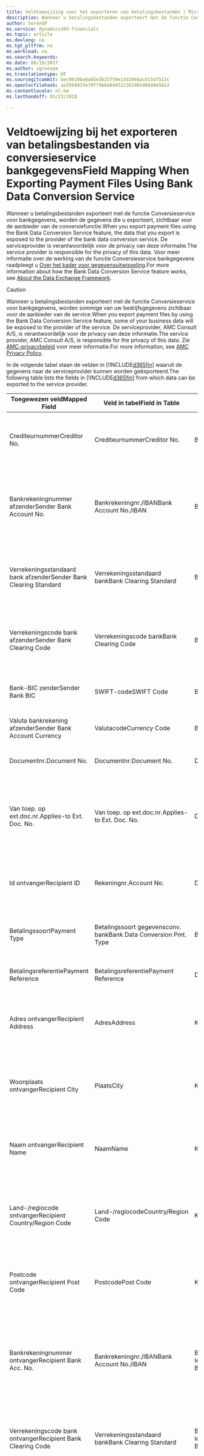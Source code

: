 ```yaml
---
title: Veldtoewijzing voor het exporteren van betalingsbestanden | Microsoft Docs
description: Wanneer u betalingsbestanden exporteert met de functie Conversieservice voor bankgegevens, worden de gegevens die u exporteert, zichtbaar voor de aanbieder van de conversiefunctie.
author: SorenGP
ms.service: dynamics365-financials
ms.topic: article
ms.devlang: na
ms.tgt_pltfrm: na
ms.workload: na
ms.search.keywords: 
ms.date: 08/18/2017
ms.author: sgroespe
ms.translationtype: HT
ms.sourcegitcommit: bec0619be0a65e3625759e13d2866ac615d7513c
ms.openlocfilehash: aa3569037e79f79b0a644511361901d0844e58a3
ms.contentlocale: nl-be
ms.lasthandoff: 03/22/2018

---
```

# <a name="field-mapping-when-exporting-payment-files-using-bank-data-conversion-service"></a><span data-ttu-id="c5d75-103">Veldtoewijzing bij het exporteren van betalingsbestanden via conversieservice bankgegevens</span><span class="sxs-lookup"><span data-stu-id="c5d75-103">Field Mapping When Exporting Payment Files Using Bank Data Conversion Service</span></span>
<span data-ttu-id="c5d75-104">Wanneer u betalingsbestanden exporteert met de functie Conversieservice voor bankgegevens, worden de gegevens die u exporteert, zichtbaar voor de aanbieder van de conversiefunctie.</span><span class="sxs-lookup"><span data-stu-id="c5d75-104">When you export payment files using the Bank Data Conversion Service feature, the data that you export is exposed to the provider of the bank data conversion service.</span></span> <span data-ttu-id="c5d75-105">De serviceprovider is verantwoordelijk voor de privacy van deze informatie.</span><span class="sxs-lookup"><span data-stu-id="c5d75-105">The service provider is responsible for the privacy of this data.</span></span> <span data-ttu-id="c5d75-106">Voor meer informatie over de werking van de functie Conversieservice bankgegevens raadpleegt u [Over het kader voor gegevensuitwisseling](across-about-the-data-exchange-framework.md).</span><span class="sxs-lookup"><span data-stu-id="c5d75-106">For more information about how the Bank Data Conversion Service feature works, see [About the Data Exchange Framework](across-about-the-data-exchange-framework.md).</span></span>  

> [!CAUTION]  
>  <span data-ttu-id="c5d75-107">Wanneer u betalingsbestanden exporteert met de functie Conversieservice voor bankgegevens, worden sommige van uw bedrijfsgegevens zichtbaar voor de aanbieder van de service.</span><span class="sxs-lookup"><span data-stu-id="c5d75-107">When you export payment files by using the Bank Data Conversion Service feature, some of your business data will be exposed to the provider of the service.</span></span> <span data-ttu-id="c5d75-108">De serviceprovider, AMC Consult A/S, is verantwoordelijk voor de privacy van deze informatie.</span><span class="sxs-lookup"><span data-stu-id="c5d75-108">The service provider, AMC Consult A/S, is responsible for the privacy of this data.</span></span> <span data-ttu-id="c5d75-109">Zie [AMC-privacybeleid](http://go.microsoft.com/fwlink/?LinkId=510158) voor meer informatie.</span><span class="sxs-lookup"><span data-stu-id="c5d75-109">For more information, see [AMC Privacy Policy](http://go.microsoft.com/fwlink/?LinkId=510158).</span></span>  

<span data-ttu-id="c5d75-110">In de volgende tabel staan de velden in [!INCLUDE[d365fin](includes/d365fin_md.md)] waaruit de gegevens naar de serviceprovider kunnen worden geëxporteerd.</span><span class="sxs-lookup"><span data-stu-id="c5d75-110">The following table lists the fields in [!INCLUDE[d365fin](includes/d365fin_md.md)] from which data can be exported to the service provider.</span></span>  

|<span data-ttu-id="c5d75-111">Toegewezen veld</span><span class="sxs-lookup"><span data-stu-id="c5d75-111">Mapped Field</span></span>|<span data-ttu-id="c5d75-112">Veld in tabel</span><span class="sxs-lookup"><span data-stu-id="c5d75-112">Field in Table</span></span>|<span data-ttu-id="c5d75-113">Tafel</span><span class="sxs-lookup"><span data-stu-id="c5d75-113">Table</span></span>|<span data-ttu-id="c5d75-114">Omschrijving</span><span class="sxs-lookup"><span data-stu-id="c5d75-114">Description</span></span>|  
|------------------|--------------------|-----------|---------------------------------------|  
|<span data-ttu-id="c5d75-115">Crediteurnummer</span><span class="sxs-lookup"><span data-stu-id="c5d75-115">Creditor No.</span></span>|<span data-ttu-id="c5d75-116">Crediteurnummer</span><span class="sxs-lookup"><span data-stu-id="c5d75-116">Creditor No.</span></span>|<span data-ttu-id="c5d75-117">Bankrekening</span><span class="sxs-lookup"><span data-stu-id="c5d75-117">Bank Account</span></span>|<span data-ttu-id="c5d75-118">De identificatie die door uw bank aan uw bedrijf is toegewezen om betalingen te innen</span><span class="sxs-lookup"><span data-stu-id="c5d75-118">The identifier assigned to your company by your bank to collect payments</span></span>|  
|<span data-ttu-id="c5d75-119">Bankrekeningnummer afzender</span><span class="sxs-lookup"><span data-stu-id="c5d75-119">Sender Bank Account No.</span></span>|<span data-ttu-id="c5d75-120">Bankrekeningnr./IBAN</span><span class="sxs-lookup"><span data-stu-id="c5d75-120">Bank Account No./IBAN</span></span>|<span data-ttu-id="c5d75-121">Bankrekening</span><span class="sxs-lookup"><span data-stu-id="c5d75-121">Bank Account</span></span>|<span data-ttu-id="c5d75-122">Het bankrekeningnummer van uw bedrijf (IBAN of ander) dat is opgegeven op de bankrekeningkaart</span><span class="sxs-lookup"><span data-stu-id="c5d75-122">Your company's bank account number (IBAN or other) that is specified on the bank account card</span></span>|  
|<span data-ttu-id="c5d75-123">Verrekeningsstandaard bank afzender</span><span class="sxs-lookup"><span data-stu-id="c5d75-123">Sender Bank Clearing Standard</span></span>|<span data-ttu-id="c5d75-124">Verrekeningsstandaard bank</span><span class="sxs-lookup"><span data-stu-id="c5d75-124">Bank Clearing Standard</span></span>|<span data-ttu-id="c5d75-125">Bankrekening</span><span class="sxs-lookup"><span data-stu-id="c5d75-125">Bank Account</span></span>|<span data-ttu-id="c5d75-126">Het nationale banknamenregister dat voor de bankrekening van de afzender wordt gebruikt</span><span class="sxs-lookup"><span data-stu-id="c5d75-126">The national bank names register used for the sender bank account</span></span>|  
|<span data-ttu-id="c5d75-127">Verrekeningscode bank afzender</span><span class="sxs-lookup"><span data-stu-id="c5d75-127">Sender Bank Clearing Code</span></span>|<span data-ttu-id="c5d75-128">Verrekeningscode bank</span><span class="sxs-lookup"><span data-stu-id="c5d75-128">Bank Clearing Code</span></span>|<span data-ttu-id="c5d75-129">Bankrekening</span><span class="sxs-lookup"><span data-stu-id="c5d75-129">Bank Account</span></span>|<span data-ttu-id="c5d75-130">De identificatie van de bankrekening van de afzender met betrekking tot het gebruikte banknamenregister</span><span class="sxs-lookup"><span data-stu-id="c5d75-130">The identifier of the sender's bank in relation to the bank names register used</span></span>|  
|<span data-ttu-id="c5d75-131">Bank-BIC zender</span><span class="sxs-lookup"><span data-stu-id="c5d75-131">Sender Bank BIC</span></span>|<span data-ttu-id="c5d75-132">SWIFT-code</span><span class="sxs-lookup"><span data-stu-id="c5d75-132">SWIFT Code</span></span>|<span data-ttu-id="c5d75-133">Bankrekening</span><span class="sxs-lookup"><span data-stu-id="c5d75-133">Bank Account</span></span>|<span data-ttu-id="c5d75-134">De SWIFT-identificatie van de bankrekening van de afzender</span><span class="sxs-lookup"><span data-stu-id="c5d75-134">The SWIFT identifier of the sender bank account</span></span>|  
|<span data-ttu-id="c5d75-135">Valuta bankrekening afzender</span><span class="sxs-lookup"><span data-stu-id="c5d75-135">Sender Bank Account Currency</span></span>|<span data-ttu-id="c5d75-136">Valutacode</span><span class="sxs-lookup"><span data-stu-id="c5d75-136">Currency Code</span></span>|<span data-ttu-id="c5d75-137">Bankrekening</span><span class="sxs-lookup"><span data-stu-id="c5d75-137">Bank Account</span></span>|<span data-ttu-id="c5d75-138">Valutacode van de bankrekening afzender</span><span class="sxs-lookup"><span data-stu-id="c5d75-138">The sender bank account Currency Code</span></span>|  
|<span data-ttu-id="c5d75-139">Documentnr.</span><span class="sxs-lookup"><span data-stu-id="c5d75-139">Document No.</span></span>|<span data-ttu-id="c5d75-140">Documentnr.</span><span class="sxs-lookup"><span data-stu-id="c5d75-140">Document No.</span></span>|<span data-ttu-id="c5d75-141">Dagboekregel</span><span class="sxs-lookup"><span data-stu-id="c5d75-141">General Journal Line</span></span>|<span data-ttu-id="c5d75-142">Het documentnummer van de betalingsregel</span><span class="sxs-lookup"><span data-stu-id="c5d75-142">The document number of the payment line</span></span>|  
|<span data-ttu-id="c5d75-143">Van toep. op ext.doc.nr.</span><span class="sxs-lookup"><span data-stu-id="c5d75-143">Applies-to Ext. Doc. No.</span></span>|<span data-ttu-id="c5d75-144">Van toep. op ext.doc.nr.</span><span class="sxs-lookup"><span data-stu-id="c5d75-144">Applies-to Ext. Doc. No.</span></span>|<span data-ttu-id="c5d75-145">Dagboekregel</span><span class="sxs-lookup"><span data-stu-id="c5d75-145">General Journal Line</span></span>|<span data-ttu-id="c5d75-146">Het externe documentnummer van de factuur of creditnota waarmee de betalingsregel wordt vereffend</span><span class="sxs-lookup"><span data-stu-id="c5d75-146">The external document number of the invoice or credit memo that the payment line is applied to</span></span>|  
|<span data-ttu-id="c5d75-147">Id ontvanger</span><span class="sxs-lookup"><span data-stu-id="c5d75-147">Recipient ID</span></span>|<span data-ttu-id="c5d75-148">Rekeningnr.</span><span class="sxs-lookup"><span data-stu-id="c5d75-148">Account No.</span></span>|<span data-ttu-id="c5d75-149">Dagboekregel</span><span class="sxs-lookup"><span data-stu-id="c5d75-149">General Journal Line</span></span>|<span data-ttu-id="c5d75-150">Het klant- of leveranciersnummer dat wordt opgegeven op de betalingsregel</span><span class="sxs-lookup"><span data-stu-id="c5d75-150">The customer or vendor number that is specified on the payment line</span></span>|  
|<span data-ttu-id="c5d75-151">Betalingssoort</span><span class="sxs-lookup"><span data-stu-id="c5d75-151">Payment Type</span></span>|<span data-ttu-id="c5d75-152">Betalingssoort gegevensconv. bank</span><span class="sxs-lookup"><span data-stu-id="c5d75-152">Bank Data Conversion Pmt. Type</span></span>|<span data-ttu-id="c5d75-153">Betalingswijze</span><span class="sxs-lookup"><span data-stu-id="c5d75-153">Payment Method</span></span>|<span data-ttu-id="c5d75-154">Het soort bankoverboeking, bijvoorbeeld binnenlands of internationaal</span><span class="sxs-lookup"><span data-stu-id="c5d75-154">The type of bank transfer, such as domestic or international</span></span>|  
|<span data-ttu-id="c5d75-155">Betalingsreferentie</span><span class="sxs-lookup"><span data-stu-id="c5d75-155">Payment Reference</span></span>|<span data-ttu-id="c5d75-156">Betalingsreferentie</span><span class="sxs-lookup"><span data-stu-id="c5d75-156">Payment Reference</span></span>|<span data-ttu-id="c5d75-157">Dagboekregel</span><span class="sxs-lookup"><span data-stu-id="c5d75-157">General Journal Line</span></span>|<span data-ttu-id="c5d75-158">De betalingsverwijzing van de betalingsregel</span><span class="sxs-lookup"><span data-stu-id="c5d75-158">The payment reference of the payment line</span></span>|  
|<span data-ttu-id="c5d75-159">Adres ontvanger</span><span class="sxs-lookup"><span data-stu-id="c5d75-159">Recipient Address</span></span>|<span data-ttu-id="c5d75-160">Adres</span><span class="sxs-lookup"><span data-stu-id="c5d75-160">Address</span></span>|<span data-ttu-id="c5d75-161">Klant/Leverancier</span><span class="sxs-lookup"><span data-stu-id="c5d75-161">Customer/Vendor</span></span>|<span data-ttu-id="c5d75-162">Het adres van de ontvanger die wordt opgegeven op de klanten- of leverancierskaart</span><span class="sxs-lookup"><span data-stu-id="c5d75-162">The recipient address that is specified on the customer or vendor card</span></span>|  
|<span data-ttu-id="c5d75-163">Woonplaats ontvanger</span><span class="sxs-lookup"><span data-stu-id="c5d75-163">Recipient City</span></span>|<span data-ttu-id="c5d75-164">Plaats</span><span class="sxs-lookup"><span data-stu-id="c5d75-164">City</span></span>|<span data-ttu-id="c5d75-165">Klant/Leverancier</span><span class="sxs-lookup"><span data-stu-id="c5d75-165">Customer/Vendor</span></span>|<span data-ttu-id="c5d75-166">De woonplaats van de ontvanger die wordt opgegeven op de klanten- of leverancierskaart</span><span class="sxs-lookup"><span data-stu-id="c5d75-166">The recipient city that is specified on the customer or vendor card</span></span>|  
|<span data-ttu-id="c5d75-167">Naam ontvanger</span><span class="sxs-lookup"><span data-stu-id="c5d75-167">Recipient Name</span></span>|<span data-ttu-id="c5d75-168">Naam</span><span class="sxs-lookup"><span data-stu-id="c5d75-168">Name</span></span>|<span data-ttu-id="c5d75-169">Klant/Leverancier</span><span class="sxs-lookup"><span data-stu-id="c5d75-169">Customer/Vendor</span></span>|<span data-ttu-id="c5d75-170">De naam van de ontvanger die wordt opgegeven op de klanten- of leverancierskaart</span><span class="sxs-lookup"><span data-stu-id="c5d75-170">The recipient name that is specified on the customer or vendor card</span></span>|  
|<span data-ttu-id="c5d75-171">Land-/regiocode ontvanger</span><span class="sxs-lookup"><span data-stu-id="c5d75-171">Recipient Country/Region Code</span></span>|<span data-ttu-id="c5d75-172">Land-/regiocode</span><span class="sxs-lookup"><span data-stu-id="c5d75-172">Country/Region Code</span></span>|<span data-ttu-id="c5d75-173">Klant/Leverancier</span><span class="sxs-lookup"><span data-stu-id="c5d75-173">Customer/Vendor</span></span>|<span data-ttu-id="c5d75-174">De land-/regiocode van de ontvanger die wordt opgegeven op de klanten- of leverancierskaart</span><span class="sxs-lookup"><span data-stu-id="c5d75-174">The recipient country/region code that is specified on the customer or vendor card</span></span>|  
|<span data-ttu-id="c5d75-175">Postcode ontvanger</span><span class="sxs-lookup"><span data-stu-id="c5d75-175">Recipient Post Code</span></span>|<span data-ttu-id="c5d75-176">Postcode</span><span class="sxs-lookup"><span data-stu-id="c5d75-176">Post Code</span></span>|<span data-ttu-id="c5d75-177">Klant/Leverancier</span><span class="sxs-lookup"><span data-stu-id="c5d75-177">Customer/Vendor</span></span>|<span data-ttu-id="c5d75-178">De postcode van de ontvanger die wordt opgegeven op de klanten- of leverancierskaart</span><span class="sxs-lookup"><span data-stu-id="c5d75-178">The recipient post code that is specified on the customer or vendor card</span></span>|  
|<span data-ttu-id="c5d75-179">Bankrekeningnummer ontvanger</span><span class="sxs-lookup"><span data-stu-id="c5d75-179">Recipient Bank Acc. No.</span></span>|<span data-ttu-id="c5d75-180">Bankrekeningnr./IBAN</span><span class="sxs-lookup"><span data-stu-id="c5d75-180">Bank Account No./IBAN</span></span>|<span data-ttu-id="c5d75-181">Bankrekening klant/Bankrekening leverancier</span><span class="sxs-lookup"><span data-stu-id="c5d75-181">Customer Bank Account/Vendor Bank Account</span></span>|<span data-ttu-id="c5d75-182">Het nummer van de bankrekening (IBAN of ander) van de ontvanger dat is opgegeven op de bankrekeningkaart van de klant of leverancier</span><span class="sxs-lookup"><span data-stu-id="c5d75-182">The recipient bank account number (IBAN or other) that is specified on the customer or vendor bank account card</span></span>|  
|<span data-ttu-id="c5d75-183">Verrekeningscode bank ontvanger</span><span class="sxs-lookup"><span data-stu-id="c5d75-183">Recipient Bank Clearing Code</span></span>|<span data-ttu-id="c5d75-184">Verrekeningsstandaard bank</span><span class="sxs-lookup"><span data-stu-id="c5d75-184">Bank Clearing Standard</span></span>|<span data-ttu-id="c5d75-185">Bankrekening klant/Bankrekening leverancier</span><span class="sxs-lookup"><span data-stu-id="c5d75-185">Customer Bank Account/Vendor Bank Account</span></span>|<span data-ttu-id="c5d75-186">Het nationale banknamenregister dat voor de bankrekening van de ontvanger wordt gebruikt</span><span class="sxs-lookup"><span data-stu-id="c5d75-186">The national bank names register used for the recipient bank account</span></span>|  
|<span data-ttu-id="c5d75-187">Verrekeningsstand. bank ontvanger</span><span class="sxs-lookup"><span data-stu-id="c5d75-187">Recipient Bank Clearing Std.</span></span>|<span data-ttu-id="c5d75-188">Verrekeningscode bank</span><span class="sxs-lookup"><span data-stu-id="c5d75-188">Bank Clearing Code</span></span>|<span data-ttu-id="c5d75-189">Bankrekening klant/Bankrekening leverancier</span><span class="sxs-lookup"><span data-stu-id="c5d75-189">Customer Bank Account/Vendor Bank Account</span></span>|<span data-ttu-id="c5d75-190">De identificatie van de bankrekening van de ontvanger met betrekking tot het banknamenregister dat wordt gebruikt</span><span class="sxs-lookup"><span data-stu-id="c5d75-190">The identifier of the recipient bank account in relation to the bank names register that is used</span></span>|  
|<span data-ttu-id="c5d75-191">E-mailadres ontvanger</span><span class="sxs-lookup"><span data-stu-id="c5d75-191">Recipient Email Address</span></span>|<span data-ttu-id="c5d75-192">E-mail</span><span class="sxs-lookup"><span data-stu-id="c5d75-192">E-Mail</span></span>|<span data-ttu-id="c5d75-193">Klant/Leverancier</span><span class="sxs-lookup"><span data-stu-id="c5d75-193">Customer/Vendor</span></span>|<span data-ttu-id="c5d75-194">Het e-mailadres van de ontvanger</span><span class="sxs-lookup"><span data-stu-id="c5d75-194">The email address of the recipient</span></span>|  
|<span data-ttu-id="c5d75-195">Bericht aan ontvanger 1</span><span class="sxs-lookup"><span data-stu-id="c5d75-195">Message To Recipient 1</span></span>|<span data-ttu-id="c5d75-196">Bericht aan ontvanger</span><span class="sxs-lookup"><span data-stu-id="c5d75-196">Message to Recipient</span></span>|<span data-ttu-id="c5d75-197">Dagboekregel</span><span class="sxs-lookup"><span data-stu-id="c5d75-197">General Journal Line</span></span>|<span data-ttu-id="c5d75-198">Het bericht aan de ontvanger die is opgegeven op de betalingsregel</span><span class="sxs-lookup"><span data-stu-id="c5d75-198">The message to recipient that is specified on the payment line</span></span>|  
|<span data-ttu-id="c5d75-199">Bedrag</span><span class="sxs-lookup"><span data-stu-id="c5d75-199">Amount</span></span>|<span data-ttu-id="c5d75-200">Bedrag</span><span class="sxs-lookup"><span data-stu-id="c5d75-200">Amount</span></span>|<span data-ttu-id="c5d75-201">Dagboekregel</span><span class="sxs-lookup"><span data-stu-id="c5d75-201">General Journal Line</span></span>|<span data-ttu-id="c5d75-202">Het bedrag op de betalingsregel</span><span class="sxs-lookup"><span data-stu-id="c5d75-202">The amount on the payment line</span></span>|  
|<span data-ttu-id="c5d75-203">Valutacode</span><span class="sxs-lookup"><span data-stu-id="c5d75-203">Currency Code</span></span>|<span data-ttu-id="c5d75-204">Valutacode</span><span class="sxs-lookup"><span data-stu-id="c5d75-204">Currency Code</span></span>|<span data-ttu-id="c5d75-205">Dagboekregel</span><span class="sxs-lookup"><span data-stu-id="c5d75-205">General Journal Line</span></span>|<span data-ttu-id="c5d75-206">De valutacode op de betalingsregel</span><span class="sxs-lookup"><span data-stu-id="c5d75-206">The currency code on the payment line</span></span>|  
|<span data-ttu-id="c5d75-207">Overdrachtsdatum</span><span class="sxs-lookup"><span data-stu-id="c5d75-207">Transfer Date</span></span>|<span data-ttu-id="c5d75-208">Boekingsdatum</span><span class="sxs-lookup"><span data-stu-id="c5d75-208">Posting Date</span></span>|<span data-ttu-id="c5d75-209">Dagboekregel</span><span class="sxs-lookup"><span data-stu-id="c5d75-209">General Journal Line</span></span>|<span data-ttu-id="c5d75-210">De boekingsdatum van de betalingsregel</span><span class="sxs-lookup"><span data-stu-id="c5d75-210">The posting date of the payment line</span></span>|  
|<span data-ttu-id="c5d75-211">Factuurbedrag</span><span class="sxs-lookup"><span data-stu-id="c5d75-211">Invoice Amount</span></span>|<span data-ttu-id="c5d75-212">Oorspronkelijk bedrag</span><span class="sxs-lookup"><span data-stu-id="c5d75-212">Original Amount</span></span>|<span data-ttu-id="c5d75-213">Klantenpost/Leverancierspost</span><span class="sxs-lookup"><span data-stu-id="c5d75-213">Customer/Vendor Ledger Entry</span></span>|<span data-ttu-id="c5d75-214">Het bedrag op de post waarmee de betaling wordt vereffend</span><span class="sxs-lookup"><span data-stu-id="c5d75-214">The amount on the entry that the payment is applied to</span></span>|  
|<span data-ttu-id="c5d75-215">Factuurdatum</span><span class="sxs-lookup"><span data-stu-id="c5d75-215">Invoice Date</span></span>|<span data-ttu-id="c5d75-216">Documentdatum</span><span class="sxs-lookup"><span data-stu-id="c5d75-216">Document Date</span></span>|<span data-ttu-id="c5d75-217">Klantenpost/Leverancierspost</span><span class="sxs-lookup"><span data-stu-id="c5d75-217">Customer/Vendor Ledger Entry</span></span>|<span data-ttu-id="c5d75-218">De factuurdatum op de post waarmee de betaling wordt vereffend</span><span class="sxs-lookup"><span data-stu-id="c5d75-218">The invoice date on the entry that the payment is applied to</span></span>|  
|<span data-ttu-id="c5d75-219">Adres bank ontvanger</span><span class="sxs-lookup"><span data-stu-id="c5d75-219">Recipient Bank Address</span></span>|<span data-ttu-id="c5d75-220">Adres</span><span class="sxs-lookup"><span data-stu-id="c5d75-220">Address</span></span>|<span data-ttu-id="c5d75-221">Bankrekening klant/Bankrekening leverancier</span><span class="sxs-lookup"><span data-stu-id="c5d75-221">Customer Bank Account/Vendor Bank Account</span></span>|<span data-ttu-id="c5d75-222">Het adres van de bankrekening van de ontvanger dat is opgegeven op de bankrekeningkaart van de klant of leverancier</span><span class="sxs-lookup"><span data-stu-id="c5d75-222">The recipient bank account address that is specified on the customer or vendor bank account card</span></span>|  
|<span data-ttu-id="c5d75-223">Het adres van de bankrekening van de ontvanger dat is opgegeven op de bankrekeningkaart van de klant of leverancier</span><span class="sxs-lookup"><span data-stu-id="c5d75-223">The recipient bank account address that is specified on the customer or vendor bank account card</span></span>|<span data-ttu-id="c5d75-224">Plaats</span><span class="sxs-lookup"><span data-stu-id="c5d75-224">City</span></span>|<span data-ttu-id="c5d75-225">Bankrekening klant/Bankrekening leverancier</span><span class="sxs-lookup"><span data-stu-id="c5d75-225">Customer Bank Account/Vendor Bank Account</span></span>|<span data-ttu-id="c5d75-226">De plaats van de bankrekening van de ontvanger die is opgegeven op de bankrekeningkaart van de klant of leverancier</span><span class="sxs-lookup"><span data-stu-id="c5d75-226">The recipient bank account city that is specified on the customer or vendor bank account card</span></span>|  
|<span data-ttu-id="c5d75-227">Banknaam ontvanger</span><span class="sxs-lookup"><span data-stu-id="c5d75-227">Recipient Bank Name</span></span>|<span data-ttu-id="c5d75-228">Naam</span><span class="sxs-lookup"><span data-stu-id="c5d75-228">Name</span></span>|<span data-ttu-id="c5d75-229">Bankrekening klant/Bankrekening leverancier</span><span class="sxs-lookup"><span data-stu-id="c5d75-229">Customer Bank Account/Vendor Bank Account</span></span>|<span data-ttu-id="c5d75-230">De naam van de bankrekening van de ontvanger die is opgegeven op de bankrekeningkaart van de klant of leverancier</span><span class="sxs-lookup"><span data-stu-id="c5d75-230">The recipient bank account name that is specified on the customer or vendor bank account card</span></span>|  
|<span data-ttu-id="c5d75-231">Land/regio bank ontvanger</span><span class="sxs-lookup"><span data-stu-id="c5d75-231">Recipient Bank Country/Region</span></span>|<span data-ttu-id="c5d75-232">Land-/regiocode</span><span class="sxs-lookup"><span data-stu-id="c5d75-232">Country/Region Code</span></span>|<span data-ttu-id="c5d75-233">Bankrekening klant/Bankrekening leverancier</span><span class="sxs-lookup"><span data-stu-id="c5d75-233">Customer Bank Account/Vendor Bank Account</span></span>|<span data-ttu-id="c5d75-234">Het land/de regio van bankrekening van de ontvanger dat/die is opgegeven op de bankrekeningkaart van de klant of leverancier</span><span class="sxs-lookup"><span data-stu-id="c5d75-234">The recipient bank account country/region that is specified on the customer or vendor bank account card</span></span>|  
|<span data-ttu-id="c5d75-235">Postcode bank ontvanger</span><span class="sxs-lookup"><span data-stu-id="c5d75-235">Recipient Bank Post Code</span></span>|<span data-ttu-id="c5d75-236">Postcode</span><span class="sxs-lookup"><span data-stu-id="c5d75-236">Post Code</span></span>|<span data-ttu-id="c5d75-237">Bankrekening klant/Bankrekening leverancier</span><span class="sxs-lookup"><span data-stu-id="c5d75-237">Customer Bank Account/Vendor Bank Account</span></span>|<span data-ttu-id="c5d75-238">De postcode van de bankrekening van de ontvanger die is opgegeven op de bankrekeningkaart van de klant of leverancier</span><span class="sxs-lookup"><span data-stu-id="c5d75-238">The recipient bank account post code that is specified on the customer or vendor bank account card</span></span>|  
|<span data-ttu-id="c5d75-239">Adres bank afzender</span><span class="sxs-lookup"><span data-stu-id="c5d75-239">Sender Bank Address</span></span>|<span data-ttu-id="c5d75-240">Adres</span><span class="sxs-lookup"><span data-stu-id="c5d75-240">Address</span></span>|<span data-ttu-id="c5d75-241">Bankrekening</span><span class="sxs-lookup"><span data-stu-id="c5d75-241">Bank Account</span></span>|<span data-ttu-id="c5d75-242">Het adres van de bankrekening van de afzender dat is opgegeven op de bankrekeningkaart</span><span class="sxs-lookup"><span data-stu-id="c5d75-242">The sender bank account address that is specified on the bank account card</span></span>|  
|<span data-ttu-id="c5d75-243">Plaats bank afzender</span><span class="sxs-lookup"><span data-stu-id="c5d75-243">Sender Bank City</span></span>|<span data-ttu-id="c5d75-244">Plaats</span><span class="sxs-lookup"><span data-stu-id="c5d75-244">City</span></span>|<span data-ttu-id="c5d75-245">Bankrekening</span><span class="sxs-lookup"><span data-stu-id="c5d75-245">Bank Account</span></span>|<span data-ttu-id="c5d75-246">De plaats van de bankrekening van de afzender die is opgegeven op de bankrekeningkaart</span><span class="sxs-lookup"><span data-stu-id="c5d75-246">The sender bank account city that is specified on the bank account card</span></span>|  
|<span data-ttu-id="c5d75-247">Banknaam afzender</span><span class="sxs-lookup"><span data-stu-id="c5d75-247">Sender Bank Name</span></span>|<span data-ttu-id="c5d75-248">Naam</span><span class="sxs-lookup"><span data-stu-id="c5d75-248">Name</span></span>|<span data-ttu-id="c5d75-249">Bankrekening</span><span class="sxs-lookup"><span data-stu-id="c5d75-249">Bank Account</span></span>|<span data-ttu-id="c5d75-250">De naam van de bankrekening van de afzender die is opgegeven op de bankrekeningkaart</span><span class="sxs-lookup"><span data-stu-id="c5d75-250">The sender bank account name that is specified on the bank account card</span></span>|  
|<span data-ttu-id="c5d75-251">Land/regiocode bank afzender</span><span class="sxs-lookup"><span data-stu-id="c5d75-251">Sender Bank Country/Region</span></span>|<span data-ttu-id="c5d75-252">Land-/regiocode</span><span class="sxs-lookup"><span data-stu-id="c5d75-252">Country/Region Code</span></span>|<span data-ttu-id="c5d75-253">Bankrekening</span><span class="sxs-lookup"><span data-stu-id="c5d75-253">Bank Account</span></span>|<span data-ttu-id="c5d75-254">Het land/de regio van de bankrekening van de afzender dat/die is opgegeven op de bankrekeningkaart</span><span class="sxs-lookup"><span data-stu-id="c5d75-254">The sender bank account country/region that is specified on the bank account card</span></span>|  
|<span data-ttu-id="c5d75-255">Postcode bank afzender</span><span class="sxs-lookup"><span data-stu-id="c5d75-255">Sender Bank Post Code</span></span>|<span data-ttu-id="c5d75-256">Postcode</span><span class="sxs-lookup"><span data-stu-id="c5d75-256">Post Code</span></span>|<span data-ttu-id="c5d75-257">Bankrekening</span><span class="sxs-lookup"><span data-stu-id="c5d75-257">Bank Account</span></span>|<span data-ttu-id="c5d75-258">De postcode van de bankrekening van de afzender die is opgegeven op de bankrekeningkaart</span><span class="sxs-lookup"><span data-stu-id="c5d75-258">The sender bank account post code that is specified on the bank account card</span></span>|  
|<span data-ttu-id="c5d75-259">Algemeen dagboeksjabloon</span><span class="sxs-lookup"><span data-stu-id="c5d75-259">General Journal Template</span></span>|<span data-ttu-id="c5d75-260">Dagboeksjabloon</span><span class="sxs-lookup"><span data-stu-id="c5d75-260">Journal Template Name</span></span>|<span data-ttu-id="c5d75-261">Dagboekregel</span><span class="sxs-lookup"><span data-stu-id="c5d75-261">General Journal Line</span></span>|<span data-ttu-id="c5d75-262">De dagboeksjabloon die wordt gebruikt voor de betalingsregel</span><span class="sxs-lookup"><span data-stu-id="c5d75-262">The general journal template that is used for the payment line</span></span>|  
|<span data-ttu-id="c5d75-263">Batchnaam financieel dagboek</span><span class="sxs-lookup"><span data-stu-id="c5d75-263">General Journal Batch Name</span></span>|<span data-ttu-id="c5d75-264">Dagboekbatch</span><span class="sxs-lookup"><span data-stu-id="c5d75-264">Journal Batch Name</span></span>|<span data-ttu-id="c5d75-265">Dagboekregel</span><span class="sxs-lookup"><span data-stu-id="c5d75-265">General Journal Line</span></span>|<span data-ttu-id="c5d75-266">De dagboekbatchnaam die wordt gebruikt voor de betalingsregel</span><span class="sxs-lookup"><span data-stu-id="c5d75-266">The general journal batch name that is used for the payment line</span></span>|  
|<span data-ttu-id="c5d75-267">Banknaam afzender - Gegevensconv.</span><span class="sxs-lookup"><span data-stu-id="c5d75-267">Sender Bank Name - Data Conv.</span></span>|<span data-ttu-id="c5d75-268">Banknaam - Gegevensconversie</span><span class="sxs-lookup"><span data-stu-id="c5d75-268">Bank Name – Data Conv.</span></span>|<span data-ttu-id="c5d75-269">Bankrekening</span><span class="sxs-lookup"><span data-stu-id="c5d75-269">Bank Account</span></span>|<span data-ttu-id="c5d75-270">De naam van de bankrekening van de afzender die wordt aangevraagd door de conversieservice voor bankgegevens en wordt opgegeven op de bankrekeningkaart</span><span class="sxs-lookup"><span data-stu-id="c5d75-270">The sender bank account name that is requested by the bank data conversion service and specified on the bank account card</span></span>|  

## <a name="see-also"></a><span data-ttu-id="c5d75-271">Zie ook</span><span class="sxs-lookup"><span data-stu-id="c5d75-271">See Also</span></span>  
[<span data-ttu-id="c5d75-272">Gegevensuitwisseling instellen</span><span class="sxs-lookup"><span data-stu-id="c5d75-272">Setting Up Data Exchange</span></span>](across-set-up-data-exchange.md)  
<span data-ttu-id="c5d75-273">[Gegevens elektronisch uitwisselen](across-data-exchange.md)
[Conversieservice voor bankgegevens instellen](bank-how-setup-bank-data-conversion-service.md) </span><span class="sxs-lookup"><span data-stu-id="c5d75-273">[Exchanging Data Electronically](across-data-exchange.md)
[Set Up the Bank Data Conversion Service](bank-how-setup-bank-data-conversion-service.md) </span></span>  
[<span data-ttu-id="c5d75-274">Betalingen verrichten met de conversieservice van bankgegevens of SEPA-overmaking</span><span class="sxs-lookup"><span data-stu-id="c5d75-274">Make Payments with Bank Data Conversion Service or SEPA Credit Transfer</span></span>](finance-make-payments-with-bank-data-conversion-service-or-sepa-credit-transfer.md)   

